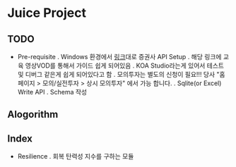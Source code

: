 # Juice Project


## TODO
  - Pre-requisite
    . Windows 환경에서 [링크](https://www1.kiwoom.com/nkw.templateFrameSet.do?m=m1408000000)대로 증권사 API Setup
        . 해당 링크에 교육 영상VOD를 통해서 가이드 쉽게 되어있음
        . KOA Studio라는게 있어서 테스트 및 디버그 같은게 쉽게 되어있다고 함
        . 모의투자는 별도의 신청이 필요!!! 당사 "홈페이지 > 모의/실전투자 > 상시 모의투자" 에서 가능 합니다.
    . Sqlite(or Excel) Write API
    . Schema 작성


## Alogorithm

## Index
 -  Resilience
  . 회복 탄력성 지수를 구하는 모듈
